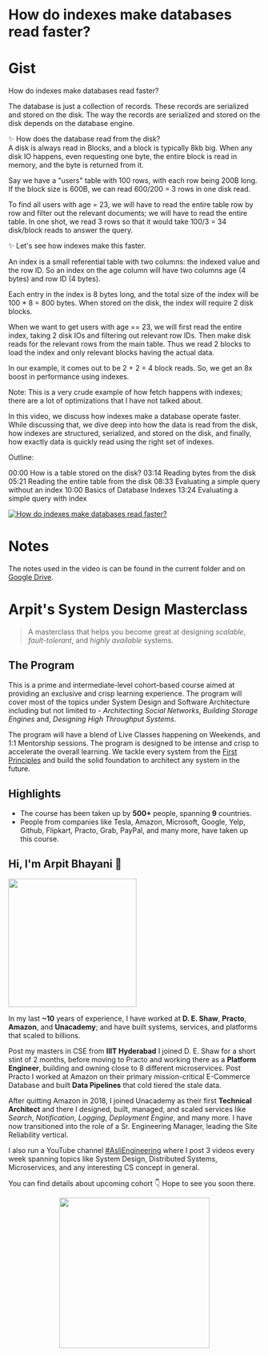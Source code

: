 How do indexes make databases read faster?
===


# Gist

How do indexes make databases read faster?
  
The database is just a collection of records. These records are serialized and stored on the disk. The way the records are serialized and stored on the disk depends on the database engine.  
  
✨ How does the database read from the disk?  
A disk is always read in Blocks, and a block is typically 8kb big. When any disk IO happens, even requesting one byte, the entire block is read in memory, and the byte is returned from it.  
  
Say we have a "users" table with 100 rows, with each row being 200B long. If the block size is 600B, we can read 600/200 = 3 rows in one disk read.  
  
To find all users with age = 23, we will have to read the entire table row by row and filter out the relevant documents; we will have to read the entire table. In one shot, we read 3 rows so that it would take 100/3 = 34 disk/block reads to answer the query.  
  
✨ Let's see how indexes make this faster.  
  
An index is a small referential table with two columns: the indexed value and the row ID. So an index on the age column will have two columns age (4 bytes) and row ID (4 bytes).  
  
Each entry in the index is 8 bytes long, and the total size of the index will be 100 * 8 = 800 bytes. When stored on the disk, the index will require 2 disk blocks.  
  
When we want to get users with age == 23, we will first read the entire index, taking 2 disk IOs and filtering out relevant row IDs. Then make disk reads for the relevant rows from the main table. Thus we read 2 blocks to load the index and only relevant blocks having the actual data.  
  
In our example, it comes out to be 2 + 2 = 4 block reads. So, we get an 8x boost in performance using indexes.  
  
Note: This is a very crude example of how fetch happens with indexes; there are a lot of optimizations that I have not talked about.  


In this video, we discuss how indexes make a database operate faster. While discussing that, we dive deep into how the data is read from the disk, how indexes are structured, serialized, and stored on the disk, and finally, how exactly data is quickly read using the right set of indexes.

Outline:

00:00 How is a table stored on the disk?
03:14 Reading bytes from the disk
05:21 Reading the entire table from the disk
08:33 Evaluating a simple query without an index
10:00 Basics of Database Indexes
13:24 Evaluating a simple query with index

[![How do indexes make databases read faster?](https://i.ytimg.com/vi/3G293is403I/mqdefault.jpg)](https://www.youtube.com/watch?v=3G293is403I)


# Notes

The notes used in the video is can be found in the current folder and on [Google Drive](https://drive.google.com/file/d/1wDDOc3rdsZIdZEEe50E_61wi-1iMHu2G/view).


# Arpit's System Design Masterclass

> A masterclass that helps you become great at designing _scalable_, _fault-tolerant_, and _highly available_ systems.

## The Program

This is a prime and intermediate-level cohort-based course aimed at providing an exclusive and crisp learning experience. The program will cover most of the topics under System Design and Software Architecture including but not limited to - _Architecting Social Networks_, _Building Storage Engines_ and, _Designing High Throughput Systems_.

The program will have a blend of Live Classes happening on Weekends, and 1:1 Mentorship sessions. The program is designed to be intense and crisp to accelerate the overall learning. We tackle every system from the [First Principles](https://en.wikipedia.org/wiki/First_principle) and build the solid foundation to architect any system in the future.


## Highlights

 - The course has been taken up by __500+__ people, spanning __9__ countries.
 - People from companies like Tesla, Amazon, Microsoft, Google, Yelp, Github, Flipkart, Practo, Grab, PayPal, and many more, have taken up this course.


## Hi, I'm Arpit Bhayani 👋

<img width="256px" src="https://arpitbhayani.me/static/img/arpit.jpg" />

In my last **~10** years of experience, I have worked at **D. E. Shaw**, **Practo**, **Amazon**, and **Unacademy**; and have built systems, services, and platforms that scaled to billions.

Post my masters in CSE from **IIIT Hyderabad** I joined D. E. Shaw for a short stint of 2 months, before moving to Practo and working there as a **Platform Engineer**, building and owning close to 8 different microservices. Post Practo I worked at Amazon on their primary mission-critical E-Commerce Database and built **Data Pipelines** that cold tiered the stale data.

After quitting Amazon in 2018, I joined Unacademy as their first **Technical Architect** and there I designed, built, managed, and scaled services like _Search_, _Notification_, _Logging_, _Deployment Engine_, and many more. I have now transitioned into the role of a Sr. Engineering Manager, leading the Site Reliability vertical.

I also run a YouTube channel [#AsliEngineering](https://www.youtube.com/c/ArpitBhayani) where I post 3 videos every week spanning topics like System Design, Distributed Systems, Microservices, and any interesting CS concept in general.

You can find details about upcoming cohort 👇‍ Hope to see you soon there.

<center>
<a target="_blank" href="https://arpitbhayani.me/masterclass">
<img src="https://user-images.githubusercontent.com/4745789/137859181-d4499cf4-ce65-4466-8b88-a078ece0f081.PNG" width="300px" />
</a>
</center>